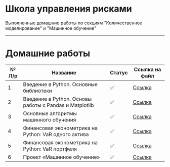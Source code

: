 # Школа управления рисками

Выполненные домашние работы по секциям "Количественное моделирование" и "Машинное обучение"
____

# Домашние работы

 № Л/р | Название | Статус| Ссылка на файл
 ----- |----------|-------|------
1 | Введение в Python. Основные библиотеки | ✅ | [Ссылка](https://github.com/neekeetoz/Data-Analysis-Tools/blob/main/lab_1_pandas_6132_%D0%9A%D0%BB%D0%B5%D0%BF%D0%B8%D0%BA%D0%BE%D0%B2_%D0%9D%D0%B8%D0%BA%D0%B8%D1%82%D0%B0.ipynb)
2 | Введение в Python. Основы работы с Pandas и Matplotlib |  ✅ | [Ссылка](https://github.com/neekeetoz/Data-Analysis-Tools/blob/main/lab_2_visual_6132_%D0%9A%D0%BB%D0%B5%D0%BF%D0%B8%D0%BA%D0%BE%D0%B2_%D0%9D%D0%B8%D0%BA%D0%B8%D1%82%D0%B0.ipynb)
3 | Основные алгоритмы машинного обучения |  ✅ | [Ссылка](https://github.com/neekeetoz/Data-Analysis-Tools/blob/main/lab_3_sklearn_6132_%D0%9A%D0%BB%D0%B5%D0%BF%D0%B8%D0%BA%D0%BE%D0%B2_%D0%9D%D0%B8%D0%BA%D0%B8%D1%82%D0%B0.ipynb) |
4 | Финансовая эконометрика на Python: VaR одного актива | ✅  | [Ссылка](https://github.com/neekeetoz/Data-Analysis-Tools/blob/main/lab_4_decision_tree_6132_%D0%9A%D0%BB%D0%B5%D0%BF%D0%B8%D0%BA%D0%BE%D0%B2_%D0%9D%D0%B8%D0%BA%D0%B8%D1%82%D0%B0.ipynb) |
5 | Финансовая эконометрика на Python: VaR портфеля |  ✅ | [Ссылка](https://github.com/neekeetoz/Data-Analysis-Tools/blob/main/lab_5_catboost_6132_%D0%9A%D0%BB%D0%B5%D0%BF%D0%B8%D0%BA%D0%BE%D0%B2_%D0%9D%D0%B8%D0%BA%D0%B8%D1%82%D0%B0.ipynb) |
6 | Проект «Машинное обучение» |✅| [Ссылка](https://github.com/neekeetoz/Data-Analysis-Tools/blob/main/lab_8_clasterization_6132_Klepikov.ipynb) |
